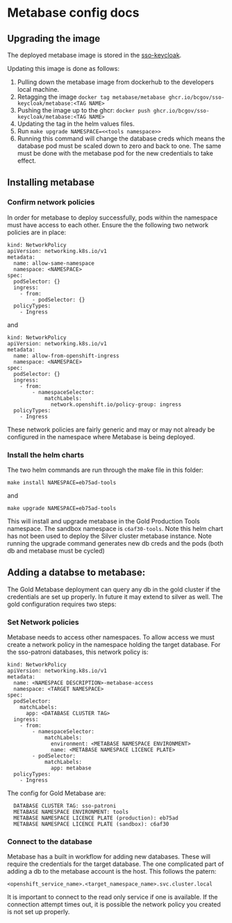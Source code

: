 # Metabase config docs

## Upgrading the image

The deployed metabase image is stored in the [sso-keycloak](https://github.com/orgs/bcgov/packages?repo_name=sso-keycloak).

Updating this image is done as follows:
1) Pulling down the metabase image from dockerhub to the developers local machine.
2) Retagging the image `docker tag metabase/metabase ghcr.io/bcgov/sso-keycloak/metabase:<TAG NAME>`
3) Pushing the image up to the ghcr: `docker push ghcr.io/bcgov/sso-keycloak/metabase:<TAG NAME>`
4) Updating the tag in the helm values files.
5) Run `make upgrade NAMESPACE=<<tools namespace>>`
6) Running this command will change the database creds which means the database pod must be scaled down to zero and back to one. The same must be done with the metabase pod for the new credentials to take effect.

## Installing metabase

### Confirm network policies

In order for metabase to deploy successfully, pods within the namespace must have access to each other.  Ensure the the following two network policies are in place:

```
kind: NetworkPolicy
apiVersion: networking.k8s.io/v1
metadata:
  name: allow-same-namespace
  namespace: <NAMESPACE>
spec:
  podSelector: {}
  ingress:
    - from:
        - podSelector: {}
  policyTypes:
    - Ingress
```
and

```
kind: NetworkPolicy
apiVersion: networking.k8s.io/v1
metadata:
  name: allow-from-openshift-ingress
  namespace: <NAMESPACE>
spec:
  podSelector: {}
  ingress:
    - from:
        - namespaceSelector:
            matchLabels:
              network.openshift.io/policy-group: ingress
  policyTypes:
    - Ingress
```

These network policies are fairly generic and may or may not already be configured in the namespace where Metabase is being deployed.

### Install the helm charts

The two helm commands are run through the make file in this folder:

 `make install NAMESPACE=eb75ad-tools`

and

 `make upgrade NAMESPACE=eb75ad-tools`

This will install and upgrade metabase in the Gold Production Tools namespace.  The sandbox namespace is `c6af30-tools`.  Note this helm chart has not been used to deploy the Silver cluster metabase instance. Note running the upgrade command generates new db creds and the pods (both db and metabase must be cycled)

## Adding a databse to metabase:

The Gold Metabase deployment can query any db in the gold cluster if the credentials are set up properly.  In future it may extend to silver as well. The gold configuration requires two steps:

### Set Network policies

Metabase needs to access other namespaces.  To allow access we must create a network policy in the namespace holding the target database.  For the sso-patroni databases, this network policy is:

```
kind: NetworkPolicy
apiVersion: networking.k8s.io/v1
metadata:
  name: <NAMESPACE DESCRIPTION>-metabase-access
  namespace: <TARGET NAMESPACE>
spec:
  podSelector:
    matchLabels:
      app: <DATABASE CLUSTER TAG>
  ingress:
    - from:
        - namespaceSelector:
            matchLabels:
              environment: <METABASE NAMESPACE ENVIRONMENT>
              name: <METABASE NAMESPACE LICENCE PLATE>
        - podSelector:
            matchLabels:
              app: metabase
  policyTypes:
    - Ingress
```

The config for Gold Metabase are:

```
  DATABASE CLUSTER TAG: sso-patroni
  METABASE NAMESPACE ENVIRONMENT: tools
  METABASE NAMESPACE LICENCE PLATE (production): eb75ad
  METABASE NAMESPACE LICENCE PLATE (sandbox): c6af30
```


### Connect to the database

Metabase has a built in workflow for adding new databases.  These will require the credentials for the target database.
The one complicated part of adding a db to the metabase account is the host.  This follows the patern:

```
<openshift_service_name>.<target_namespace_name>.svc.cluster.local
```

It is important to connect to the read only service if one is available.  If the connection attempt times out, it is possible the network policy you created is not set up properly.
